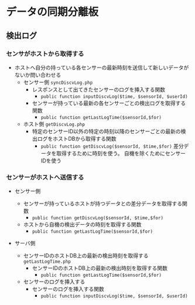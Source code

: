 # データの同期分離板

## 検出ログ

### センサがホストから取得する
- ホストへ自分の持っている各センサーの最新時刻を送信して新しいデータがないか問い合わせる
    - センサー側 `syncDiscvLog.php`
        - レスポンスとして出てきたセンサーのログを挿入する関数
            - `public function inputDiscvLog($time, $sensorId, $userId)`
        - センサーが持っている最新の各センサーごとの検出ログを取得する関数
            - `public function getLastLogTime($sensorId,$for)`
    - ホスト側 `getDiscvLog.php`
        - 特定のセンサーID以外の特定の時刻以降のセンサーごとの最新の検出ログをホストDBから取得する関数
            - `public function getDiscvLog($sensorId, $time,$for)`
                差分データを取得するために時刻を使う。
                自機を除くためにセンサーIDを使う

### センサーがホストへ送信する

- センサー側
    - センサーが持っているホストが持つデータとの差分データを取得する関数
        - `public function getDiscvLog($sensorId, $time,$for)`
    - ホストから自機の検出データの時刻を取得する関数
        - `public function getLastLogTime($sensorId,$for)`

- サーバ側
    - センサーIDのホストDB上の最新の検出時刻を取得する`getLastLogTime.php`
        - センサーIDのホストDB上の最新の検出時刻を取得する関数
            - `public function getLastLogTime($sensorId,$for)`
    - センサーのログを挿入する
        - センサーのログを挿入する関数
            - `public function inputDiscvLog($time, $sensorId, $userId)`